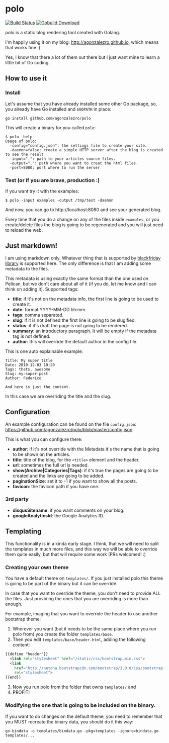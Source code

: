 polo
====

[![Build Status](https://travis-ci.org/agonzalezro/polo.png)](https://travis-ci.org/agonzalezro/polo)
[![Gobuild Download](http://gobuild.io/badge/github.com/agonzalezro/polo/download.png)](http://gobuild.io/github.com/agonzalezro/polo)

polo is a static blog rendering tool created with Golang.

I'm happily using it on my blog: http://agonzalezro.github.io, which means that
works fine :)

Yes, I know that there a lot of them out there but I just want mine to learn a
little bit of Go coding.


How to use it
-------------

### Install

Let's assume that you have already installed some other Go package, so, you
already have Go installed and `$GOPATH` in place:

	go install github.com/agonzalezro/polo

This will create a binary for you called `polo`:

    $ polo -help
    Usage of polo:
      -config="config.json": the settings file to create your site.
      -daemon=false: create a simple HTTP server after the blog is created to see the result
      -input=".": path to your articles source files.
      -output=".": path where you want to creat the html files.
      -port=8080: port where to run the server

### Test (or if you are brave, production :)

If you want try it with the examples:

    $ polo -input examples -output /tmp/test -daemon

And now, you can go to http://localhost:8080 and see your generated blog.

Every time that you do a change on any of the files inside `examples`, or you
create/delete files the blog is going to be regenerated and you will just need
to reload the web.


Just markdown!
--------------

I am using markdown only. Whatever thing that is supported by [blackfriday
library](https://github.com/russross/blackfriday) is supported here. The only
difference is that I am adding some metadata to the files.

This metadata is using exactly the same format than the one used on Pelican,
but we don't care about all of it (if you do, let me know and I can think on
adding it). Supported tags:

- **title**: if it's not on the metadata info, the first line is going to be
  used to create it.
- **date**: format YYYY-MM-DD hh:mm
- **tags**: comma separated.
- **slug**: if it is not defined the first line is going to be slugified.
- **status**: if it's draft the page is not going to be rendered.
- **summary**: an introductory paragraph. It will be empty if the metadata tag
  is not defined.
- **author**: this will override the default author in the config file.

This is one auto explainable example:

    Title: My super title
    Date: 2010-12-03 10:20
    Tags: thats, awesome
    Slug: my-super-post
    Author: Federico

    And here is just the content.

In this case we are overriding the title and the slug.


Configuration
-------------

An example configuration can be found on the file `config.json`:
https://github.com/agonzalezro/polo/blob/master/config.json

This is what you can configure there:

- **author**: if it's not override with the Metadata it's the name that is
  going to be shown on the articles.
- **title**: title of the blog, for the `<title>` element and the header.
- **url**: sometimes the full url is needed.
- **show(Archive|Categories|Tags)**: if it's true the pages are going to be
  created and the links are going to be added.
- **paginationSize**: set it to -1 if you want to show all the posts.
- **favicon**: the favicon path if you have one.

### 3rd party

- **disqusSitename**: if you want comments on your blog.
- **googleAnalyticsId**: the Google Analytics ID.


Templating
----------

This functionality is in a kinda early stage. I think, that we will need to
split the templates in much more files, and this way we will be able to
override them quite easily, but that will require some work (PRs welcomed! :)

### Creating your own theme

You have a default theme on `templates/`. If you just installed polo this theme
is going to be part of the binary but it can be override.

In case that you want to override the theme, you don't need to provide ALL the
files. Just providing the ones that you are overriding is more than enough.

For example, imaging that you want to override the header to use another
bootstrap theme:

1. Wherever you want (but it needs to be the same place where you run polo
   from) you create the folder `templates/base`.
2. Then you edit `templates/base/header.html`, adding the following content:

````html
{{define "header"}}
  <link rel="stylesheet" href="/static/css/bootstrap.min.css">
  <link
    href="http://netdna.bootstrapcdn.com/bootstrap/3.0.0/css/bootstrap-glyphicons.css"
    rel="stylesheet">
{{end}}
````

3. Now you run polo from the folder that owns `templates/` and
4. PROFIT!

### Modifying the one that is going to be included on the binary.

If you want to do changes on the default theme, you need to remember that you
MUST recreate the binary data, you should do it this way:

    go-bindata -o templates/bindata.go -pkg=templates -ignore=bindata.go templates/...
